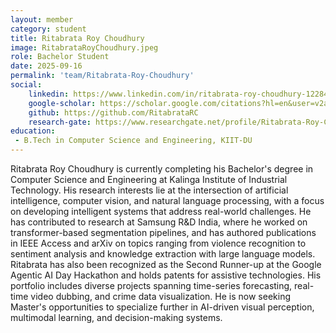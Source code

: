 ```yaml
---
layout: member
category: student
title: Ritabrata Roy Choudhury
image: RitabrataRoyChoudhury.jpeg
role: Bachelor Student
date: 2025-09-16
permalink: 'team/Ritabrata-Roy-Choudhury'
social:
    linkedin: https://www.linkedin.com/in/ritabrata-roy-choudhury-122844207/
    google-scholar: https://scholar.google.com/citations?hl=en&user=v2aBx4oAAAAJ
    github: https://github.com/RitabrataRC
    research-gate: https://www.researchgate.net/profile/Ritabrata-Roy-Choudhury?ev=hdr_xprf
education:
 - B.Tech in Computer Science and Engineering, KIIT-DU
---
```


Ritabrata Roy Choudhury is currently completing his Bachelor's degree in Computer Science and Engineering at Kalinga Institute of Industrial Technology. His research interests lie at the intersection of artificial intelligence, computer vision, and natural language processing, with a focus on developing intelligent systems that address real-world challenges. He has contributed to research at Samsung R&D India, where he worked on transformer-based segmentation pipelines, and has authored publications in IEEE Access and arXiv on topics ranging from violence recognition to sentiment analysis and knowledge extraction with large language models. Ritabrata has also been recognized as the Second Runner-up at the Google Agentic AI Day Hackathon and holds patents for assistive technologies. His portfolio includes diverse projects spanning time-series forecasting, real-time video dubbing, and crime data visualization. He is now seeking Master's opportunities to specialize further in AI-driven visual perception, multimodal learning, and decision-making systems.
